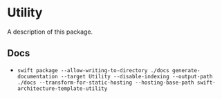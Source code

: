 # Utility

A description of this package.

## Docs
- `swift package --allow-writing-to-directory ./docs generate-documentation --target Utility --disable-indexing --output-path ./docs --transform-for-static-hosting --hosting-base-path swift-architecture-template-utility`
